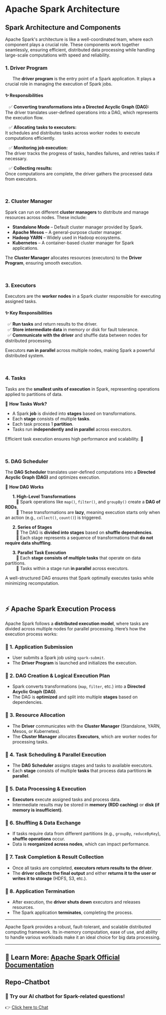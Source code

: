 # Apache Spark Architecture

## Spark Architecture and Components

Apache Spark's architecture is like a well-coordinated team, where each component plays a crucial role. These components work together seamlessly, ensuring efficient, distributed data processing while handling large-scale computations with speed and reliability.

### **1. Driver Program**

&nbsp;&nbsp;&nbsp;&nbsp;&nbsp;&nbsp;The **driver program** is the entry point of a Spark application. It plays a crucial role in managing the execution of Spark jobs.

#### ✨ **Responsibilities**

&nbsp;&nbsp;&nbsp;✅ **Converting transformations into a Directed Acyclic Graph (DAG):**  
  The driver translates user-defined operations into a DAG, which represents the execution flow.

&nbsp;&nbsp;&nbsp;✅ **Allocating tasks to executors:**  
  It schedules and distributes tasks across worker nodes to execute computations efficiently.

&nbsp;&nbsp;&nbsp;✅ **Monitoring job execution:**  
  The driver tracks the progress of tasks, handles failures, and retries tasks if necessary.

&nbsp;&nbsp;&nbsp;✅ **Collecting results:**  
  Once computations are complete, the driver gathers the processed data from executors.


&nbsp;

### **2. Cluster Manager**  

Spark can run on different **cluster managers** to distribute and manage resources across nodes. These include:  

- **Standalone Mode** – Default cluster manager provided by Spark.  
- **Apache Mesos** – A general-purpose cluster manager.  
- **Hadoop YARN** – Widely used in Hadoop ecosystems.  
- **Kubernetes** – A container-based cluster manager for Spark applications.  

The **Cluster Manager** allocates resources (executors) to the **Driver Program**, ensuring smooth execution.

&nbsp;

### **3. Executors**  

Executors are the **worker nodes** in a Spark cluster responsible for executing assigned tasks.  

#### ✨ **Key Responsibilities**  
&nbsp;&nbsp;✅ **Run tasks** and return results to the driver.  
&nbsp;&nbsp;✅ **Store intermediate data** in memory or disk for fault tolerance.  
&nbsp;&nbsp;✅ **Communicate with the driver** and shuffle data between nodes for distributed processing.  

Executors **run in parallel** across multiple nodes, making Spark a powerful distributed system.

&nbsp;

### **4. Tasks**  

Tasks are the **smallest units of execution** in Spark, representing operations applied to partitions of data.  

📌 **How Tasks Work?**  
- A Spark **job** is divided into **stages** based on transformations.  
- Each **stage** consists of multiple **tasks**.
-  Each task process 1 **partition**.  
- Tasks run **independently and in parallel** across executors.  

Efficient task execution ensures high performance and scalability. 🚀

&nbsp;


### **5. DAG Scheduler**  

The **DAG Scheduler** translates user-defined computations into a **Directed Acyclic Graph (DAG)** and optimizes execution.

📌 **How DAG Works**


&nbsp;&nbsp;&nbsp;&nbsp;&nbsp;&nbsp;**1. High-Level Transformations**  
   &nbsp;&nbsp;&nbsp;&nbsp;&nbsp;&nbsp;&nbsp;&nbsp; 🔸  Spark operations like `map()`, `filter()`, and `groupBy()` create a **DAG of RDDs**.  
   &nbsp;&nbsp;&nbsp;&nbsp;&nbsp;&nbsp;&nbsp;&nbsp; 🔸  These transformations are **lazy**, meaning execution starts only when an action (e.g., `collect()`, `count()`) is triggered.  

&nbsp;&nbsp;&nbsp;&nbsp;&nbsp;&nbsp;**2. Series of Stages**  
   &nbsp;&nbsp;&nbsp;&nbsp;&nbsp;&nbsp;&nbsp;&nbsp; 🔸  The DAG is **divided into stages** based on **shuffle dependencies**.  
   &nbsp;&nbsp;&nbsp;&nbsp;&nbsp;&nbsp;&nbsp;&nbsp; 🔸  Each stage represents a sequence of transformations that **do not require data shuffling**.  

 &nbsp;&nbsp;&nbsp;&nbsp;&nbsp;&nbsp;**3. Parallel Task Execution**  
   &nbsp;&nbsp;&nbsp;&nbsp;&nbsp;&nbsp;&nbsp;&nbsp; 🔸  Each **stage consists of multiple tasks** that operate on data partitions.  
   &nbsp;&nbsp;&nbsp;&nbsp;&nbsp;&nbsp;&nbsp;&nbsp; 🔸  Tasks within a stage run **in parallel** across executors.  
  
 

A well-structured DAG ensures that Spark optimally executes tasks while minimizing recomputation.

&nbsp;

## ⚡ Apache Spark Execution Process  

Apache Spark follows a **distributed execution model**, where tasks are divided across multiple nodes for parallel processing. Here’s how the execution process works:  

### 🔹 1. **Application Submission**  
- User submits a Spark job using `spark-submit`.  
- The **Driver Program** is launched and initializes the execution.  

### 🔹 2. **DAG Creation & Logical Execution Plan**  
- Spark converts transformations (`map`, `filter`, etc.) into a **Directed Acyclic Graph (DAG)**.  
- The DAG is **optimized** and split into multiple **stages** based on dependencies.  

### 🔹 3. **Resource Allocation**  
- The **Driver** communicates with the **Cluster Manager** (Standalone, YARN, Mesos, or Kubernetes).  
- The **Cluster Manager** allocates **Executors**, which are worker nodes for processing tasks.  

### 🔹 4. **Task Scheduling & Parallel Execution**  
- The **DAG Scheduler** assigns stages and tasks to available executors.  
- Each **stage** consists of multiple **tasks** that process data partitions **in parallel**.  

### 🔹 5. **Data Processing & Execution**  
- **Executors** execute assigned tasks and process data.  
- Intermediate results may be stored in **memory (RDD caching)** or **disk (if memory is insufficient)**.  

### 🔹 6. **Shuffling & Data Exchange**  
- If tasks require data from different partitions (e.g., `groupBy`, `reduceByKey`), **shuffle operations** occur.  
- Data is **reorganized across nodes**, which can impact performance.  

### 🔹 7. **Task Completion & Result Collection**  
- Once all tasks are completed, **executors return results to the driver**.  
- The **driver collects the final output** and either **returns it to the user or writes it to storage** (HDFS, S3, etc.).  

### 🔹 8. **Application Termination**  
- After execution, the **driver shuts down** executors and releases resources.  
- The Spark application **terminates**, completing the process.  

---

Apache Spark provides a robust, fault-tolerant, and scalable distributed computing framework. Its in-memory computation, ease of use, and ability to handle various workloads make it an ideal choice for big data processing.

---
 

📌 **Learn More**: [Apache Spark Official Documentation](https://spark.apache.org/docs/latest/)
---

## Repo-Chatbot  

### 🚀 **Try our AI chatbot for Spark-related questions!**  

👉 [Click here to Chat](https://repo-chatbot.streamlit.app/)  

